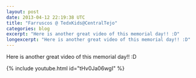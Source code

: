```yaml
---
layout: post
date: 2013-04-12 22:19:38 UTC
title: "Farruscos @ TedxKids@CentralTejo"
categories: blog
excerpt: "Here is another great video of this memorial day!! :D"
longexcerpt: "Here is another great video of this memorial day!! :D"
---
```


Here is another great video of this memorial day!! :D

{% include youtube.html id="tHv0Ja06wgI" %}
